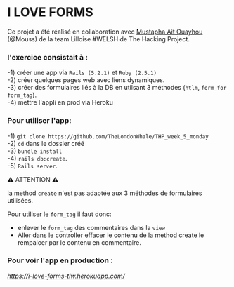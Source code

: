 # I LOVE FORMS

Ce projet a été réalisé  en collaboration avec <a href = "https://github.com/Kirimari">Mustapha Ait Ouayhou</a> (@Mouss)
de la team Lilloise #WELSH de The Hacking Project. 

<h3>l'exercice consistait à :</h3>

-1) créer une app via ```Rails (5.2.1)``` et ```Ruby (2.5.1)``` </br>
-2) créer quelques pages web avec liens dynamiques. </br>
-3) créer des formulaires liés à la DB en utilsant 3 méthodes (```htlm```, ```form_for``` ```form_tag```). </br>
-4) mettre l'appli en prod via Heroku</br>

<h3>Pour utiliser l'app:</h3>

-1) ```git clone https://github.com/TheLondonWhale/THP_week_5_monday```</br>
-2) ```cd``` dans le dossier créé</br>
-3) ```bundle install```</br>
-4) ```rails db:create```.</br>
-5) ```Rails server```.</br>

:warning: ATTENTION :warning:

la method `create` n'est pas adaptée aux 3 méthodes de formulaires utilisées.

Pour utiliser le ```form_tag``` il faut donc:
  
  * enlever le `form_tag` des commentaires dans la `view`
  * Aller dans le controller effacer le contenu de la method create le rempalcer par le contenu en commentaire.

<h3> Pour voir l'app en production :</h3>

<i> https://i-love-forms-tlw.herokuapp.com/ </i>



